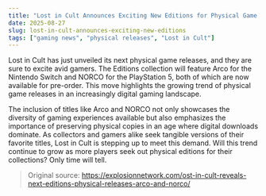 ```yaml
---
title: "Lost in Cult Announces Exciting New Editions for Physical Game Releases"
date: 2025-08-27
slug: lost-in-cult-announces-exciting-new-editions
tags: ["gaming news", "physical releases", "Lost in Cult"]
---
```

Lost in Cult has just unveiled its next physical game releases, and they are sure to excite avid gamers. The Editions collection will feature Arco for the Nintendo Switch and NORCO for the PlayStation 5, both of which are now available for pre-order. This move highlights the growing trend of physical game releases in an increasingly digital gaming landscape.

The inclusion of titles like Arco and NORCO not only showcases the diversity of gaming experiences available but also emphasizes the importance of preserving physical copies in an age where digital downloads dominate. As collectors and gamers alike seek tangible versions of their favorite titles, Lost in Cult is stepping up to meet this demand. Will this trend continue to grow as more players seek out physical editions for their collections? Only time will tell.
> Original source: https://explosionnetwork.com/ost-in-cult-reveals-next-editions-physical-releases-arco-and-norco/